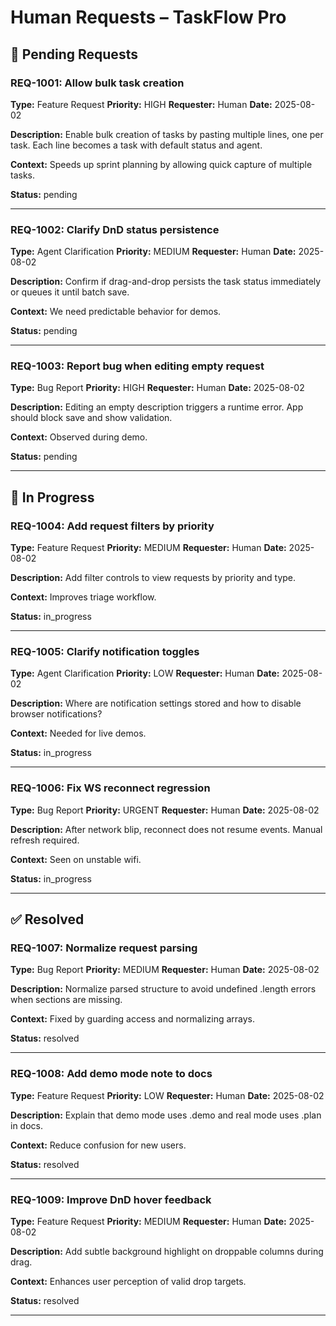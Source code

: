 # Human Requests – TaskFlow Pro

## 🔄 Pending Requests

### REQ-1001: Allow bulk task creation
**Type:** Feature Request
**Priority:** HIGH
**Requester:** Human
**Date:** 2025-08-02

**Description:**
Enable bulk creation of tasks by pasting multiple lines, one per task. Each line becomes a task with default status and agent.

**Context:**
Speeds up sprint planning by allowing quick capture of multiple tasks.

**Status:** pending

---

### REQ-1002: Clarify DnD status persistence
**Type:** Agent Clarification
**Priority:** MEDIUM
**Requester:** Human
**Date:** 2025-08-02

**Description:**
Confirm if drag-and-drop persists the task status immediately or queues it until batch save.

**Context:**
We need predictable behavior for demos.

**Status:** pending

---

### REQ-1003: Report bug when editing empty request
**Type:** Bug Report
**Priority:** HIGH
**Requester:** Human
**Date:** 2025-08-02

**Description:**
Editing an empty description triggers a runtime error. App should block save and show validation.

**Context:**
Observed during demo.

**Status:** pending

---

## 🚀 In Progress

### REQ-1004: Add request filters by priority
**Type:** Feature Request
**Priority:** MEDIUM
**Requester:** Human
**Date:** 2025-08-02

**Description:**
Add filter controls to view requests by priority and type.

**Context:**
Improves triage workflow.

**Status:** in_progress

---

### REQ-1005: Clarify notification toggles
**Type:** Agent Clarification
**Priority:** LOW
**Requester:** Human
**Date:** 2025-08-02

**Description:**
Where are notification settings stored and how to disable browser notifications?

**Context:**
Needed for live demos.

**Status:** in_progress

---

### REQ-1006: Fix WS reconnect regression
**Type:** Bug Report
**Priority:** URGENT
**Requester:** Human
**Date:** 2025-08-02

**Description:**
After network blip, reconnect does not resume events. Manual refresh required.

**Context:**
Seen on unstable wifi.

**Status:** in_progress

---

## ✅ Resolved

### REQ-1007: Normalize request parsing
**Type:** Bug Report
**Priority:** MEDIUM
**Requester:** Human
**Date:** 2025-08-02

**Description:**
Normalize parsed structure to avoid undefined .length errors when sections are missing.

**Context:**
Fixed by guarding access and normalizing arrays.

**Status:** resolved

---

### REQ-1008: Add demo mode note to docs
**Type:** Feature Request
**Priority:** LOW
**Requester:** Human
**Date:** 2025-08-02

**Description:**
Explain that demo mode uses .demo and real mode uses .plan in docs.

**Context:**
Reduce confusion for new users.

**Status:** resolved

---

### REQ-1009: Improve DnD hover feedback
**Type:** Feature Request
**Priority:** MEDIUM
**Requester:** Human
**Date:** 2025-08-02

**Description:**
Add subtle background highlight on droppable columns during drag.

**Context:**
Enhances user perception of valid drop targets.

**Status:** resolved

---
